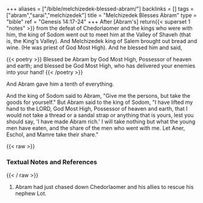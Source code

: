 +++
aliases = ["/bible/melchizedek-blessed-abram/"]
backlinks = []
tags = ["abram","sarai","melchizedek"]
title = "Melchizedek Blesses Abram"
type = "bible"
ref = "Genesis 14:17-24"
+++
After [Abram's] return{{< superset 1 "notes" >}} from the defeat of Chedorlaomer and the kings who were with him, the king of Sodom went out to meet him at the Valley of Shaveh (that is, the King's Valley). And Melchizedek king of Salem brought out bread and wine. (He was priest of God Most High). And he blessed him and said,

{{< poetry >}}
Blessed be Abram by God Most High,
Possessor of heaven and earth;
and blessed be God Most High,
who has delivered your enemies into your hand!
{{< /poetry >}}

And Abram gave him a tenth of everything.

And the king of Sodom said to Abram, "Give me the persons, but take the goods for yourself." But Abram said to the king of Sodom, "I have lifted my hand to the LORD, God Most High, Possessor of heaven and earth, that I would not take a thread or a sandal strap or anything that is yours, lest you should say, 'I have made Abram rich.' I will take nothing but what the young men have eaten, and the share of the men who went with me. Let Aner, Eschol, and Mamre take their share."

{{< raw >}} <h3 id="notes">Textual Notes and References</h3> {{< / raw >}}
1. Abram had just chased down Chedorlaomer and his allies to rescue his nephew Lot.
